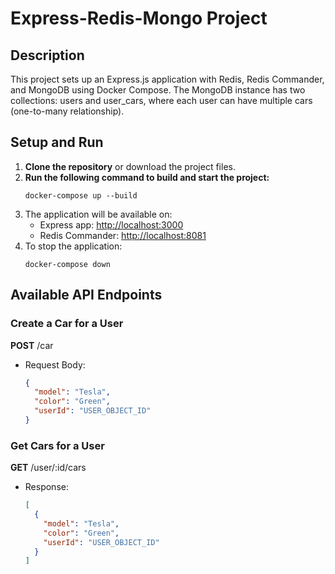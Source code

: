 # Express-Redis-Mongo Project

## Description
This project sets up an Express.js application with Redis, Redis Commander, and MongoDB using Docker Compose. The MongoDB instance has two collections: users and user_cars, where each user can have multiple cars (one-to-many relationship).

## Setup and Run

1. **Clone the repository** or download the project files.
2. **Run the following command to build and start the project:**
    ```
    docker-compose up --build
    ```
3. The application will be available on:
   - Express app: [http://localhost:3000](http://localhost:3000)
   - Redis Commander: [http://localhost:8081](http://localhost:8081)
4. To stop the application:
    ```
    docker-compose down
    ```

## Available API Endpoints

### Create a Car for a User
**POST** /car

- Request Body:
  ```json
  {
    "model": "Tesla",
    "color": "Green",
    "userId": "USER_OBJECT_ID"
  }
  ```

### Get Cars for a User
**GET** /user/:id/cars

- Response:
  ```json
  [
    {
      "model": "Tesla",
      "color": "Green",
      "userId": "USER_OBJECT_ID"
    }
  ]
  ```
